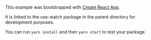 This example was bootstrapped with [Create React App](https://github.com/facebook/create-react-app).

It is linked to the use-watch package in the parent directory for development purposes.

You can run `yarn install` and then `yarn start` to test your package.
